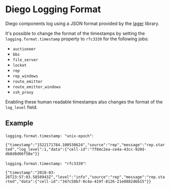 # Diego Logging Format

Diego components log using a JSON format provided by the [lager](https://github.com/cloudfoundry/lager) library.

It's possible to change the format of the timestamps by setting the `logging.format.timestamp` property to `rfc3339` for the following jobs:

- `auctioneer`
- `bbs`
- `file_server`
- `locket`
- `rep`
- `rep_windows`
- `route_emitter`
- `route_emitter_windows`
- `ssh_proxy`

Enabling these human readable timestamps also changes the format of the `log_level` field.

## Example

`logging.format.timestamp: "unix-epoch"`:

`{"timestamp":"1522171784.100530624","source":"rep","message":"rep.started","log_level":1,"data":{"cell-id":"7f84c2ea-ce4a-43cc-920d-db8d8d66f58e"}}`

`logging.format.timestamp: "rfc3339"`:

`{"timestamp":"2018-03-26T23:57:03.5858943Z","level":"info","source":"rep","message":"rep.started","data":{"cell-id":"347c58b7-0c4a-419f-8126-21e0882d6b15"}}`



